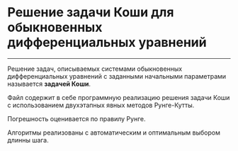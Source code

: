# Решение задачи Коши для обыкновенных дифференциальных уравнений
_____
Решение задач, описываемых системами обыкновенных дифференциальных уравнений с заданными начальными параметрами называется **задачей Коши**.

Файл содержит в себе программную реализацию решения задачи Коши с использованием двухэтапных явных методов Рунге-Кутты.

Погрешность оценивается по правилу Рунге.

Алгоритмы реализованы с автоматическим и оптимальным выбором длинны шага.
